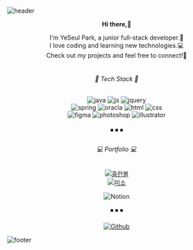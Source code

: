 ![header](https://capsule-render.vercel.app/api?type=wave&color=auto&height=300&section=header&text=YeSeul%20Park%&fontSize=90)

<div align="center">
<p><strong>Hi there,</strong>👋</p>
I'm YeSeul Park, a junior full-stack developer.🌱<br>
I love coding and learning new technologies.💻<br>
Check out my projects and feel free to connect!📩<br><br>

###### 🔨 Tech Stack 🔨
![java](https://img.shields.io/badge/Java-ED8B00?style=for-the-badge&logo=openjdk&logoColor=white)
![js](https://img.shields.io/badge/JavaScript-F7DF1E?style=for-the-badge&logo=JavaScript&logoColor=white)
![jquery](https://img.shields.io/badge/jQuery-0769AD?style=for-the-badge&logo=jquery&logoColor=white)
<br>
![spring](https://img.shields.io/badge/Spring-6DB33F?style=for-the-badge&logo=spring&logoColor=white)
![oracla](https://img.shields.io/badge/Oracle-F80000?style=for-the-badge&logo=oracle&logoColor=black)
![html](https://img.shields.io/badge/HTML-239120?style=for-the-badge&logo=html5&logoColor=white)
![css](https://img.shields.io/badge/CSS-239120?&style=for-the-badge&logo=css3&logoColor=white)
<br>
![figma](https://img.shields.io/badge/Figma-F24E1E?style=for-the-badge&logo=figma&logoColor=white)
![photoshop](https://img.shields.io/badge/Adobe%20Photoshop-31A8FF?style=for-the-badge&logo=Adobe%20Photoshop&logoColor=black)
![illustrator](https://img.shields.io/badge/Adobe%20Illustrator-FF9A00?style=for-the-badge&logo=adobe%20illustrator&logoColor=white)  
<br>◾ ◾ ◾

###### 💻 Portfolio 💻
[![홈런볼](https://github.com/lodorive/lodorive/assets/137031580/67fdc1c1-c20f-4c9d-bfa2-4a96391025cb)](https://github.com/LcsCho/Project-Homerunball-Spring-Framework)<br>
[![미소](https://github.com/lodorive/lodorive/assets/137031580/2affad44-a941-489d-a7c7-e9b2f9ecc7ee)](https://github.com/nnn0008/final-miso)

![Notion](https://img.shields.io/badge/Notion-%23000000.svg?style=for-the-badge&logo=notion&logoColor=white)

◾ ◾ ◾<br>

[![Github](https://hits.seeyoufarm.com/api/count/incr/badge.svg?url=https%3A%2F%2Fgithub.com%2Flodorive&count_bg=%236EFF00&title_bg=%23555555&icon=github.svg&icon_color=%23E7E7E7&title=GITHUB&edge_flat=false)](https://hits.seeyoufarm.com)
</div>

![footer](https://capsule-render.vercel.app/api?section=footer)
